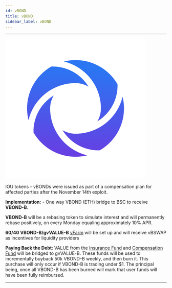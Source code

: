 ```yaml
---
id: vBOND
title: vBOND
sidebar_label: vBOND
---
```




---

![vbondlogo](img/VBOND_LOGO.png)

IOU tokens - vBONDs were issued as part of a compensation plan for affected parties after the November 14th exploit.

**Implementation:** - One way VBOND (ETH) bridge to BSC to receive **VBOND-B**. 

**VBOND-B** will be a rebasing token to simulate interest and will permanently rebase positively, on every Monday equaling approximately 10% APR.

**60/40 VBOND-B/gvVALUE-B** [vFarm](https://bsc.valuedefi.io/#/vfarm/0xd56339F80586c08B7a4E3a68678d16D37237Bd96/32) will be set up and will receive vBSWAP as incentives for liquidity providers

**Paying Back the Debt**: VALUE from the [Insurance Fund](https://etherscan.io/address/0xb7b2ea8a1198368f950834875047aa7294a2bdaa) and [Compensation Fund](https://etherscan.io/address/0x2b52472950cda46fb3369eff2719e144699f3a07) will be bridged to gvVALUE-B. These funds will be used to incrementally buyback 50k VBOND-B weekly, and then burn it. This purchase will only occur if VBOND-B is trading under $1. The principal being, once all VBOND-B has been burned will mark that user funds will have been fully reimbursed. 




---
